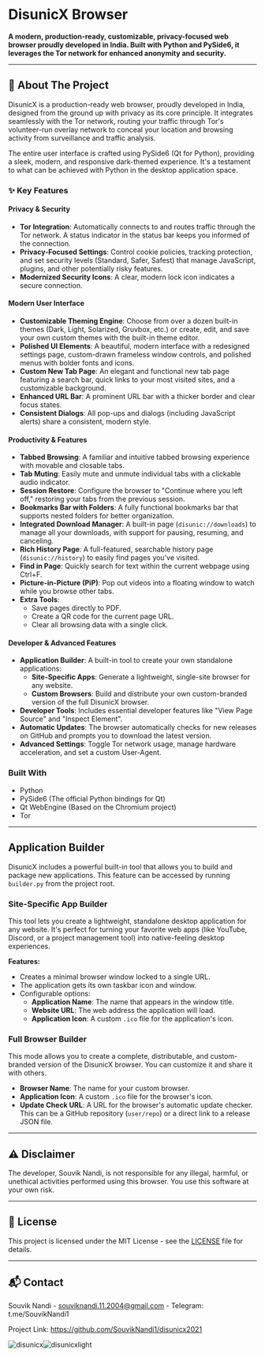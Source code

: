 # DisunicX Browser

**A modern, production-ready, customizable, privacy-focused web browser proudly developed in India. Built with Python and PySide6, it leverages the Tor network for enhanced anonymity and security.**

---

## 📖 About The Project

DisunicX is a production-ready web browser, proudly developed in India, designed from the ground up with privacy as its core principle. It integrates seamlessly with the Tor network, routing your traffic through Tor's volunteer-run overlay network to conceal your location and browsing activity from surveillance and traffic analysis.

The entire user interface is crafted using PySide6 (Qt for Python), providing a sleek, modern, and responsive dark-themed experience. It's a testament to what can be achieved with Python in the desktop application space.

### ✨ Key Features

#### Privacy & Security
*   **Tor Integration**: Automatically connects to and routes traffic through the Tor network. A status indicator in the status bar keeps you informed of the connection.
*   **Privacy-Focused Settings**: Control cookie policies, tracking protection, and set security levels (Standard, Safer, Safest) that manage JavaScript, plugins, and other potentially risky features.
*   **Modernized Security Icons**: A clear, modern lock icon indicates a secure connection.

#### Modern User Interface
*   **Customizable Theming Engine**: Choose from over a dozen built-in themes (Dark, Light, Solarized, Gruvbox, etc.) or create, edit, and save your own custom themes with the built-in theme editor.
*   **Polished UI Elements**: A beautiful, modern interface with a redesigned settings page, custom-drawn frameless window controls, and polished menus with bolder fonts and icons.
*   **Custom New Tab Page**: An elegant and functional new tab page featuring a search bar, quick links to your most visited sites, and a customizable background.
*   **Enhanced URL Bar**: A prominent URL bar with a thicker border and clear focus states.
*   **Consistent Dialogs**: All pop-ups and dialogs (including JavaScript alerts) share a consistent, modern style.

#### Productivity & Features
*   **Tabbed Browsing**: A familiar and intuitive tabbed browsing experience with movable and closable tabs.
*   **Tab Muting**: Easily mute and unmute individual tabs with a clickable audio indicator.
*   **Session Restore**: Configure the browser to "Continue where you left off," restoring your tabs from the previous session.
*   **Bookmarks Bar with Folders**: A fully functional bookmarks bar that supports nested folders for better organization.
*   **Integrated Download Manager**: A built-in page (`disunic://downloads`) to manage all your downloads, with support for pausing, resuming, and canceling.
*   **Rich History Page**: A full-featured, searchable history page (`disunic://history`) to easily find pages you've visited.
*   **Find in Page**: Quickly search for text within the current webpage using Ctrl+F.
*   **Picture-in-Picture (PiP)**: Pop out videos into a floating window to watch while you browse other tabs.
*   **Extra Tools**:
    *   Save pages directly to PDF.
    *   Create a QR code for the current page URL.
    *   Clear all browsing data with a single click.

#### Developer & Advanced Features
*   **Application Builder**: A built-in tool to create your own standalone applications:
    *   **Site-Specific Apps**: Generate a lightweight, single-site browser for any website.
    *   **Custom Browsers**: Build and distribute your own custom-branded version of the full DisunicX browser.
*   **Developer Tools**: Includes essential developer features like "View Page Source" and "Inspect Element".
*   **Automatic Updates**: The browser automatically checks for new releases on GitHub and prompts you to download the latest version.
*   **Advanced Settings**: Toggle Tor network usage, manage hardware acceleration, and set a custom User-Agent.

### Built With

*   Python
*   PySide6 (The official Python bindings for Qt)
*   Qt WebEngine (Based on the Chromium project)
*   Tor

---

##  Application Builder

DisunicX includes a powerful built-in tool that allows you to build and package new applications. This feature can be accessed by running `builder.py` from the project root.

### Site-Specific App Builder

This tool lets you create a lightweight, standalone desktop application for any website. It's perfect for turning your favorite web apps (like YouTube, Discord, or a project management tool) into native-feeling desktop experiences.

**Features:**
-   Creates a minimal browser window locked to a single URL.
-   The application gets its own taskbar icon and window.
-   Configurable options:
    -   **Application Name**: The name that appears in the window title.
    -   **Website URL**: The web address the application will load.
    -   **Application Icon**: A custom `.ico` file for the application's icon.

### Full Browser Builder

This mode allows you to create a complete, distributable, and custom-branded version of the DisunicX browser. You can customize it and share it with others.

-   **Browser Name**: The name for your custom browser.
-   **Application Icon**: A custom `.ico` file for the browser's icon.
-   **Update Check URL**: A URL for the browser's automatic update checker. This can be a GitHub repository (`user/repo`) or a direct link to a release JSON file.

---

## ⚠️ Disclaimer

The developer, Souvik Nandi, is not responsible for any illegal, harmful, or unethical activities performed using this browser. You use this software at your own risk.

---

## 📄 License

This project is licensed under the MIT License - see the [LICENSE](LICENSE) file for details.

---

## 📬 Contact

Souvik Nandi - souviknandi.11.2004@gmail.com - Telegram: t.me/SouvikNandi1 


Project Link: https://github.com/SouvikNandi1/disunicx2021

![disunicx](https://github.com/user-attachments/assets/c926c61a-9606-4867-b108-965d36f69034)![disunicxlight](https://github.com/user-attachments/assets/8dc232c9-3f5d-43f4-be83-164dfc4bd628)


